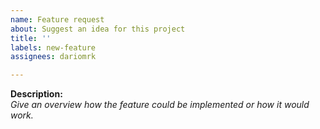 ```yaml
---
name: Feature request
about: Suggest an idea for this project
title: ''
labels: new-feature
assignees: dariomrk

---
```


**Description:**  
_Give an overview how the feature could be implemented or how it would work._
